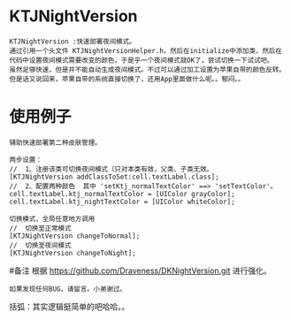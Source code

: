 # KTJNightVersion
    KTJNightVersion :快速部署夜间模式。
    通过引用一个头文件 KTJNightVersionHelper.h，然后在initialize中添加类，然后在代码中设置夜间模式需要改变的颜色，于是乎一个夜间模式就OK了，尝试切换一下试试吧。
    虽然足够快速，但是并不能自动生成夜间模式。不过可以通过加工设置为苹果自带的颜色反转。但是话又说回来，苹果自带的系统直接切换了，还用App里面做什么呢。。郁闷。。
    

#  使用例子

    辅助快速部署第二种皮肤管理。

    两步设置：
    //  1、注册该类可切换夜间模式（只对本类有效，父类、子类无效。
    [KTJNightVersion addClassToSet:cell.textLabel.class];
    //  2、配置两种颜色  其中 'setKtj_normalTextColor' ==> 'setTextColor'。
    cell.textLabel.ktj_normalTextColor = [UIColor grayColor];
    cell.textLabel.ktj_nightTextColor = [UIColor whiteColor];

    切换模式，全局任意地方调用
    //  切换至正常模式
    [KTJNightVersion changeToNormal];
    //  切换至夜间模式
    [KTJNightVersion changeToNight];
#备注
  根据 https://github.com/Draveness/DKNightVersion.git 进行强化。

    如果发现任何BUG，请留言。小弟谢过。
  
  括弧：其实逻辑挺简单的吧哈哈。。
